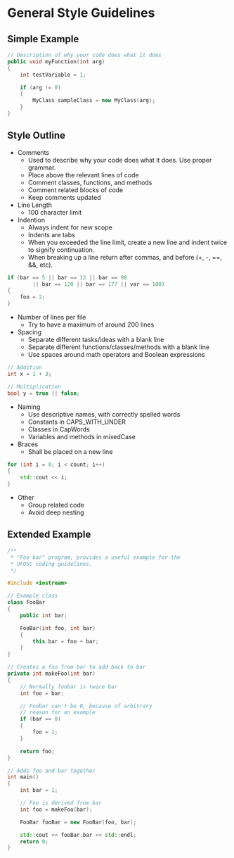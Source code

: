 # General Style Guidelines

## Simple Example

```c++
// Description of why your code does what it does
public void myFunction(int arg)
{
	int testVariable = 1;

	if (arg != 0)
	{
		MyClass sampleClass = new MyClass(arg);
	}
}
```

## Style Outline

- Comments
    - Used to describe why your code does what it does. Use proper grammar.
    - Place above the relevant lines of code
	- Comment classes, functions, and methods
	- Comment related blocks of code
	- Keep comments updated
- Line Length
    - 100 character limit
- Indention
    - Always indent for new scope
    - Indents are tabs
    - When you exceeded the line limit, create a new line and indent twice to signify continuation.
	- When breaking up a line return after commas, and before (+, -, ==, &&, etc).

```c++
if (bar == 5 || bar == 12 || bar == 98 
		|| bar == 120 || bar == 177 || var == 180)
{
	foo = 2;
}
```
- Number of lines per file
    - Try to have a maximum of around 200 lines
- Spacing
	- Separate different tasks/ideas with a blank line
	- Separate different functions/classes/methods with a blank line
	- Use spaces around math operators and Boolean expressions

```c++
// Addition
int x = 1 + 3;

// Multiplication
bool y = true || false;
```
- Naming  
	- Use descriptive names, with correctly spelled words
	- Constants in CAPS_WITH_UNDER
	- Classes in CapWords
	- Variables and methods in mixedCase
- Braces
	- Shall be placed on a new line

```c++
for (int i = 0; i < count; i++)
{
	std::cout << i;
}
```
- Other
	- Group related code
	- Avoid deep nesting


## Extended Example

```c++
/**
 * "Foo bar" program, provides a useful example for the
 * UFOSC coding guidelines.
 */

#include <iostream>

// Example class
class FooBar
{
	public int bar;

	FooBar(int foo, int bar)
	{
		this.bar = foo + bar;
	}
}

// Creates a foo from bar to add back to bar
private int makeFoo(int bar)
{
	// Normally foobar is twice bar
	int foo = bar;

	// Foobar can't be 0, because of arbitrary
	// reason for an example
	if (bar == 0)
	{
		foo = 1;
	}

	return foo;
}

// Adds foo and bar together
int main()
{
	int bar = 1;

	// Foo is derived from bar
	int foo = makeFoo(bar);

	FooBar fooBar = new FooBar(foo, bar);

	std::cout << fooBar.bar << std::endl;
	return 0;
}
```
